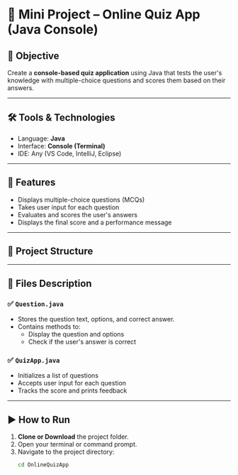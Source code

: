 # 🎯 Mini Project – Online Quiz App (Java Console)

## 📌 Objective
Create a **console-based quiz application** using Java that tests the user's knowledge with multiple-choice questions and scores them based on their answers.

---

## 🛠 Tools & Technologies
- Language: **Java**
- Interface: **Console (Terminal)**
- IDE: Any (VS Code, IntelliJ, Eclipse)

---

## 🚀 Features
- Displays multiple-choice questions (MCQs)
- Takes user input for each question
- Evaluates and scores the user's answers
- Displays the final score and a performance message

---

## 🧾 Project Structure


---

## 📄 Files Description

### ✅ `Question.java`
- Stores the question text, options, and correct answer.
- Contains methods to:
  - Display the question and options
  - Check if the user's answer is correct

### ✅ `QuizApp.java`
- Initializes a list of questions
- Accepts user input for each question
- Tracks the score and prints feedback

---

## ▶️ How to Run

1. **Clone or Download** the project folder.
2. Open your terminal or command prompt.
3. Navigate to the project directory:
   ```bash
   cd OnlineQuizApp
